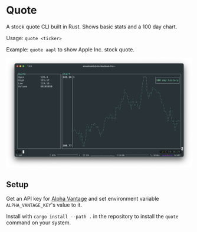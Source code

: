 # Quote

A stock quote CLI built in Rust. Shows basic stats and a 100 day chart.

Usage: `quote <ticker>`

Example: `quote aapl` to show Apple Inc. stock quote.

![Example run showing Apple Inc. stock quote](example_run.png?)


## Setup

Get an API key for [Alpha Vantage](https://www.alphavantage.co/) and set environment variable `ALPHA_VANTAGE_KEY`'s value to it. 

Install with `cargo install --path .` in the repository to install the `quote` command on your system. 
